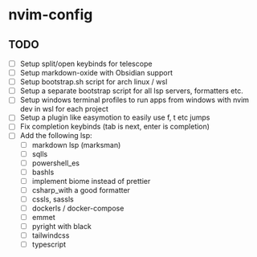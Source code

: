 # nvim-config

## TODO

- [ ] Setup split/open keybinds for telescope
- [ ] Setup markdown-oxide with Obsidian support
- [ ] Setup bootstrap.sh script for arch linux / wsl
- [ ] Setup a separate bootstrap script for all lsp servers, formatters etc.
- [ ] Setup windows terminal profiles to run apps from windows with nvim dev in wsl for each project
- [ ] Setup a plugin like easymotion to easily use f, t etc jumps
- [ ] Fix completion keybinds (tab is next, enter is completion)
- [ ] Add the following lsp:
    - [ ] markdown lsp (marksman)
    - [ ] sqlls
    - [ ] powershell_es
    - [ ] bashls
    - [ ] implement biome instead of prettier
    - [ ] csharp_with a good formatter
    - [ ] cssls, sassls
    - [ ] dockerls / docker-compose
    - [ ] emmet
    - [ ] pyright with black
    - [ ] tailwindcss
    - [ ] typescript
